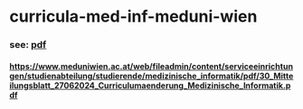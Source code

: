 # curricula-med-inf-meduni-wien

### see: [pdf](./med-inf.pdf)

#### https://www.meduniwien.ac.at/web/fileadmin/content/serviceeinrichtungen/studienabteilung/studierende/medizinische_informatik/pdf/30_Mitteilungsblatt_27062024_Curriculumaenderung_Medizinische_Informatik.pdf